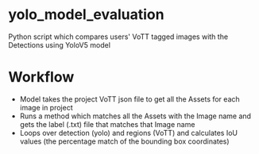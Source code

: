 # yolo_model_evaluation
 Python script which compares users' VoTT tagged images with the Detections using YoloV5 model

# Workflow
- Model takes the project VoTT json file to get all the Assets for each image in project
- Runs a method which matches all the Assets with the Image name and gets the label (.txt) file that matches that Image name
-  Loops over detection (yolo) and regions (VoTT) and calculates IoU values (the percentage match of the bounding box coordinates)

